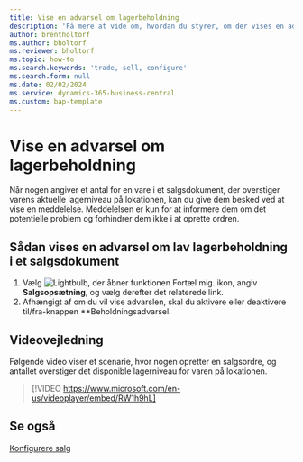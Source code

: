 ```yaml
---
title: Vise en advarsel om lagerbeholdning
description: 'Få mere at vide om, hvordan du styrer, om der vises en advarsel, når et ordreantal overstiger lagerniveauerne for en vare.'
author: brentholtorf
ms.author: bholtorf
ms.reviewer: bholtorf
ms.topic: how-to
ms.search.keywords: 'trade, sell, configure'
ms.search.form: null
ms.date: 02/02/2024
ms.service: dynamics-365-business-central
ms.custom: bap-template
---
```


# <a name="display-a-stockout-warning"></a>Vise en advarsel om lagerbeholdning

Når nogen angiver et antal for en vare i et salgsdokument, der overstiger varens aktuelle lagerniveau på lokationen, kan du give dem besked ved at vise en meddelelse. Meddelelsen er kun for at informere dem om det potentielle problem og forhindrer dem ikke i at oprette ordren.

## <a name="to-show-a-warning-about-low-inventory-on-a-sales-document"></a>Sådan vises en advarsel om lav lagerbeholdning i et salgsdokument

1. Vælg ![Lightbulb, der åbner funktionen Fortæl mig.](media/ui-search/search_small.png "Fortæl mig, hvad du vil foretage dig") ikon, angiv **Salgsopsætning**, og vælg derefter det relaterede link.
1. Afhængigt af om du vil vise advarslen, skal du aktivere eller deaktivere til/fra-knappen **Beholdningsadvarsel.

## <a name="video-guidance"></a>Videovejledning

Følgende video viser et scenarie, hvor nogen opretter en salgsordre, og antallet overstiger det disponible lagerniveau for varen på lokationen.

> [!VIDEO https://www.microsoft.com/en-us/videoplayer/embed/RW1h9hL]

## <a name="see-also"></a>Se også

[Konfigurere salg](sales-setup-sales.md)
